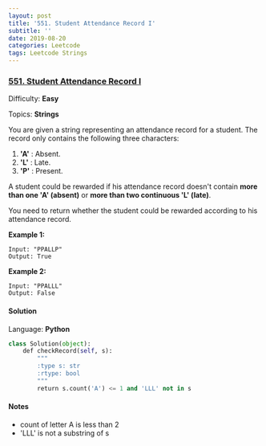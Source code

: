 ```yaml
---
layout: post
title: '551. Student Attendance Record I'
subtitle: ''
date: 2019-08-20
categories: Leetcode
tags: Leetcode Strings
---
```

### [551\. Student Attendance Record I](https://leetcode.com/problems/student-attendance-record-i/)

Difficulty: **Easy**

Topics: **Strings**

You are given a string representing an attendance record for a student. The record only contains the following three characters:

1.  **'A'** : Absent.
2.  **'L'** : Late.
3.  **'P'** : Present.

A student could be rewarded if his attendance record doesn't contain **more than one 'A' (absent)** or **more than two continuous 'L' (late)**.

You need to return whether the student could be rewarded according to his attendance record.

**Example 1:**  

```
Input: "PPALLP"
Output: True
```

**Example 2:**  

```
Input: "PPALLL"
Output: False
```


#### Solution

Language: **Python**

```python
class Solution(object):
    def checkRecord(self, s):
        """
        :type s: str
        :rtype: bool
        """
        return s.count('A') <= 1 and 'LLL' not in s
```

#### Notes
- count of letter A is less than 2
- 'LLL' is not a substring of s